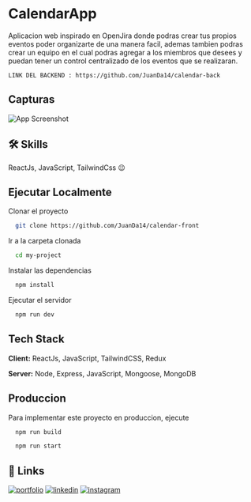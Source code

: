 
# CalendarApp

Aplicacion web inspirado en OpenJira donde podras crear tus propios eventos poder organizarte de una manera facil, ademas tambien podras crear un equipo en el cual podras agregar a los miembros que desees y puedan tener un control centralizado de los eventos que se realizaran.

`LINK DEL BACKEND : https://github.com/JuanDa14/calendar-back`

## Capturas

![App Screenshot](https://res.cloudinary.com/dbvyaguam/image/upload/v1670816638/calendarApp_iragok.png)


## 🛠 Skills
ReactJs, JavaScript, TailwindCss 😉


## Ejecutar Localmente

Clonar el proyecto

```bash
  git clone https://github.com/JuanDa14/calendar-front
```

Ir a la carpeta clonada

```bash
  cd my-project
```

Instalar las dependencias

```bash
  npm install
```

Ejecutar el servidor

```bash
  npm run dev
```


## Tech Stack

**Client:** ReactJs, JavaScript, TailwindCSS, Redux

**Server:** Node, Express, JavaScript, Mongoose, MongoDB


## Produccion

Para implementar este proyecto en produccion, ejecute

```bash
  npm run build
```

```bash
  npm run start
```


## 🔗 Links
[![portfolio](https://img.shields.io/badge/my_portfolio-000?style=for-the-badge&logo=ko-fi&logoColor=white)](https://juancode.vercel.app/)
[![linkedin](https://img.shields.io/badge/linkedin-0A66C2?style=for-the-badge&logo=linkedin&logoColor=white)](https://www.linkedin.com/in/juan-david-morales-paredes-617342224/)
[![instagram](https://img.shields.io/badge/instagram-1DA1F2?style=for-the-badge&logo=instagram&logoColor=white)](https://www.instagram.com/ju4n.code/)


